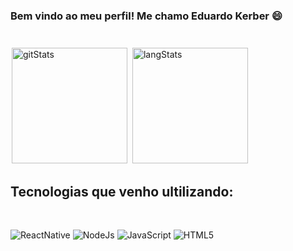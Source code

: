 ### Bem vindo ao meu perfil! Me chamo Eduardo Kerber 😄
#

[<img style="padding: 2px; height: 185px" src="https://github-readme-stats.vercel.app/api?username=EAKerber&show_icons=true&theme=github_dark" alt="gitStats">](https://github-readme-stats.vercel.app/api?username=EAKerber&show_icons=true&theme=github_dark)
[<img style="padding: 2px; height: 185px" src="https://github-readme-stats.vercel.app/api/top-langs/?username=EAKerber&layout=compact&theme=github_dark" alt="langStats" >](https://github-readme-stats.vercel.app/api/top-langs/?username=EAKerber&layout=compact&theme=github_dark)


## Tecnologias que venho ultilizando:
<br>

![ReactNative](https://img.shields.io/badge/React_Native-20232A?style=for-the-badge&logo=react&logoColor=61DAFB)
![NodeJs](https://img.shields.io/badge/Node.js-43853D?style=for-the-badge&logo=node.js&logoColor=white)
![JavaScript](https://img.shields.io/badge/JavaScript-F7DF1E?style=for-the-badge&logo=javascript&logoColor=black)
![HTML5](https://img.shields.io/badge/HTML5-E34F26?style=for-the-badge&logo=html5&logoColor=white)
